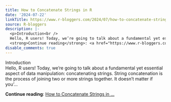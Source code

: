 ```yaml
---
title: How to Concatenate Strings in R
date: '2024-07-22'
linkTitle: https://www.r-bloggers.com/2024/07/how-to-concatenate-strings-in-r-3/
source: R-bloggers
description: |-
  <p>Introduction<br />
  Hello, R users! Today, we’re going to talk about a fundamental yet essential aspect of data manipulation: concatenating strings. String concatenation is the process of joining two or more strings together. It doesn’t matter if you’...</p>
  <strong>Continue reading</strong>: <a href="https://www.r-bloggers.com/2024/07/how-to-concatenate-strings-in-r-3/">How to Concatenate Strings in ...
disable_comments: true
---
```

<p>Introduction<br />
Hello, R users! Today, we’re going to talk about a fundamental yet essential aspect of data manipulation: concatenating strings. String concatenation is the process of joining two or more strings together. It doesn’t matter if you’...</p>
<strong>Continue reading</strong>: <a href="https://www.r-bloggers.com/2024/07/how-to-concatenate-strings-in-r-3/">How to Concatenate Strings in ...